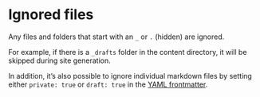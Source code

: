# Ignored files

Any files and folders that start with an `_` or `.` (hidden) are ignored.

For example, if there is a `_drafts` folder in the content directory, it will be
skipped during site generation.

In addition, it’s also possible to ignore individual markdown files by setting
either `private: true` or `draft: true` in the
[YAML frontmatter](frontmatter.md).
